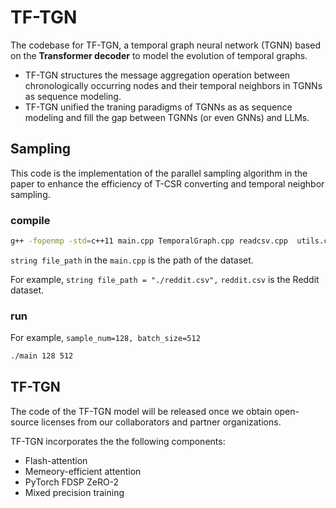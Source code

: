 # TF-TGN
The codebase for TF-TGN, a temporal graph neural network (TGNN) based on the **Transformer decoder** to model the evolution of temporal graphs.

- TF-TGN structures the message aggregation operation between chronologically occurring nodes and their temporal neighbors in TGNNs as sequence modeling.
- TF-TGN unified the traning paradigms of TGNNs as as sequence modeling and fill the gap between TGNNs (or even GNNs) and LLMs.

## Sampling
This  code is the implementation of the parallel sampling algorithm in the paper to enhance the efficiency of T-CSR converting and  temporal neighbor sampling. 
### compile
```bash
g++ -fopenmp -std=c++11 main.cpp TemporalGraph.cpp readcsv.cpp  utils.cpp -o main
```
`string file_path` in the `main.cpp` is the path of the dataset. 

For example, `string file_path = "./reddit.csv",` `reddit.csv` is the Reddit dataset. 

### run
For example, `sample_num=128, batch_size=512`
```bash
./main 128 512
```

## TF-TGN 
The code of the TF-TGN model  will be released once we obtain open-source licenses from our collaborators and partner organizations.

TF-TGN incorporates the the following components:
- Flash-attention
- Memeory-efficient attention
- PyTorch FDSP ZeRO-2
- Mixed precision training